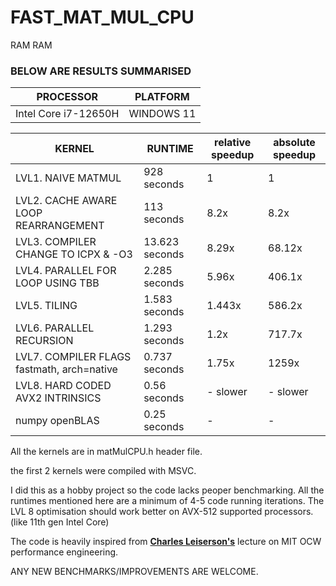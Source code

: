 # FAST_MAT_MUL_CPU
RAM RAM

### BELOW ARE RESULTS SUMMARISED

| PROCESSOR | PLATFORM |
|--|--|
Intel Core i7-12650H | WINDOWS 11 |


| KERNEL | RUNTIME | relative speedup | absolute speedup
|--------|---------|--| -- |
| LVL1. NAIVE MATMUL| 928 seconds | 1 | 1 |
| LVL2. CACHE AWARE LOOP REARRANGEMENT | 113 seconds | 8.2x | 8.2x |
| LVL3. COMPILER CHANGE TO ICPX & -O3 | 13.623 seconds | 8.29x | 68.12x |
| LVL4. PARALLEL FOR LOOP USING TBB | 2.285 seconds | 5.96x | 406.1x |
| LVL5. TILING | 1.583 seconds | 1.443x | 586.2x |
| LVL6. PARALLEL RECURSION | 1.293 seconds | 1.2x | 717.7x |
| LVL7. COMPILER FLAGS fastmath, arch=native | 0.737 seconds | 1.75x | 1259x |
| LVL8. HARD CODED AVX2 INTRINSICS | 0.56 seconds | - slower | - slower |
| numpy openBLAS | 0.25 seconds | - | - |

All the kernels are in matMulCPU.h header file.


the first 2 kernels were compiled with MSVC.


I did this as a hobby project so the code lacks peoper benchmarking. All the runtimes mentioned here are a minimum of 4-5 code running iterations. The LVL 8 optimisation should work better on AVX-512 supported processors. (like 11th gen Intel Core)


The code is heavily inspired from <b><u>Charles Leiserson's</u></b> lecture on MIT OCW performance engineering. 


ANY NEW BENCHMARKS/IMPROVEMENTS ARE WELCOME.
